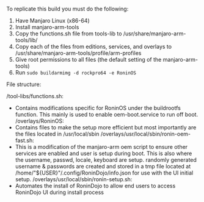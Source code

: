 To replicate this build you must do the following:

1) Have Manjaro Linux (x86-64)
2) Install manjaro-arm-tools
3) Copy the functions.sh file from tools-lib to /usr/share/manjaro-arm-tools/lib/
4) Copy each of the files from editions, services, and overlays to /usr/share/manjaro-arm-tools/profile/arm-profiles
5) Give root permissions to all files (the default setting of the manjaro-arm-tools)
6) Run `sudo buildarmimg -d rockpro64 -e RoninOS`

File structure:

/tool-libs/functions.sh:
  - Contains modifications specific for RoninOS under the buildrootfs function. This mainly is used to enable oem-boot.service to run off boot.
/overlays/RoninOS:
  - Contains files to make the setup more efficient but most importantly are the files located in /usr/local/sbin
/overlays/usr/local/sbin/ronin-oem-fast.sh:
  - This is a modification of the manjaro-arm oem script to ensure other services are enabled and user is setup during boot. This is also where the username, passwd, locale, keyboard are setup. randomly generated username & passwords are created and stored in a tmp file located at /home/"${USER}"/.config/RoninDojo/info.json for use with the UI initial setup.
/overlays/usr/local/sbin/ronin-setup.sh:
  - Automates the install of RoninDojo to allow end users to access RoninDojo UI during install process